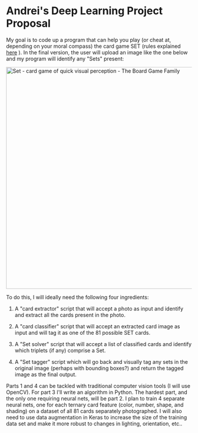 # Andrei's Deep Learning Project Proposal

My goal is to code up a program that can help you play (or cheat at, depending on your moral compass) the card game SET (rules explained [here](https://www.ultraboardgames.com/set/game-rules.php) ).   In the final version, the user will upload an image like the one below and my program will identify any "Sets" present:

<img src="https://www.theboardgamefamily.com/wp-content/uploads/2013/03/SetCards2.jpg" alt="Set - card game of quick visual perception - The Board Game Family"  width="600" />

To do this, I will ideally need the following four ingredients:

1. A "card extractor" script that will accept a photo as input and identify and extract all the cards present in the photo.

2. A "card classifier" script that will accept an extracted card image as input and will tag it as one of the 81 possible SET cards.
3. A "Set solver" script that will accept a list of classified cards and identify which triplets (if any) comprise a Set.
4. A "Set tagger" script which will go back and visually tag any sets in the original image (perhaps with bounding boxes?)  and return the tagged image as the final output.

Parts 1 and 4 can be tackled with traditional computer vision tools (I will use OpenCV).  For part 3 I'll write an algorithm in Python.   The hardest part, and the only one requiring neural nets, will be part 2.  I plan to train 4 separate neural nets, one for each ternary card feature (color, number, shape, and shading) on a dataset of all 81 cards separately photographed.  I will also need to use data augmentation in Keras to increase the size of the training data set and make it more robust to changes in lighting, orientation, etc..  
